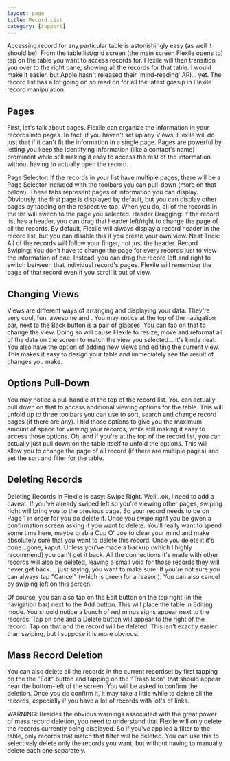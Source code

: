 ```yaml
---
layout: page
title: Record List
category: [support]
---
```


Accessing record for any particular table is astonishingly easy (as well it should be). From the table list/grid screen (the main screen Flexile opens to) tap on the table you want to access records for. Flexile will then transition you over to the right pane, showing all the records for that table. I would make it easier, but Apple hasn't released their 'mind-reading' API... yet. The record list has a lot going on so read on for all the latest gossip in Flexile record manipulation.

## Pages
First, let's talk about pages. Flexile can organize the information in your records into pages. In fact, if you haven't set up any Views, Flexile will do just that if it can't fit the information in a single page. Pages are powerful by letting you keep the identifying information (like a contact's name) prominent while still making it easy to access the rest of the information without having to actually open the record.

Page Selector: If the records in your list have multiple pages, there will be a Page Selector included with the toolbars you can pull-down (more on that below). These tabs represent pages of information you can display. Obviously, the first page is displayed by default, but you can display other pages by tapping on the respective tab. When you do, all of the records in the list will switch to the page you selected.
Header Dragging: If the record list has a header, you can drag that header left/right to change the page of all the records. By default, Flexile will always display a record header in the record list, but you can disable this if you create your own view. Neat Trick: All of the records will follow your finger, not just the header.
Record Swiping: You don't have to change the page for every records just to view the information of one. Instead, you can drag the record left and right to switch between that individual record's pages. Flexile will remember the page of that record even if you scroll it out of view.
## Changing Views
Views are different ways of arranging and displaying your data. They're very cool, fun, awesome and . You may notice at the top of the navigation bar, next to the Back button is a pair of glasses. You can tap on that to change the view. Doing so will cause Flexile to resize, move and reformat all of the data on the screen to match the view you selected... it's kinda neat. You also have the option of adding new views and editing the current view. This makes it easy to design your table and immediately see the result of changes you make.

## Options Pull-Down
You may notice a pull handle at the top of the record list. You can actually pull down on that to access additional viewing options for the table. This will unfold up to three toolbars you can use to sort, search and change record pages (if there are any). I hid those options to give you the maximum amount of space for viewing your records, while still making it easy to access those options. Oh, and if you're at the top of the record list, you can actually just pull down on the table itself to unfold the options. This will allow you to change the page of all record (if there are multiple pages) and set the sort and filter for the table.

## Deleting Records
Deleting Records in Flexile is easy: Swipe Right. Well...ok, I need to add a caveat. If you've already swiped left so you're viewing other pages, swiping right will bring you to the previous page. So your record needs to be on Page 1 in order for you do delete it. Once you swipe right you be given a confirmation screen asking if you want to delete. You'll really want to spend some time here, maybe grab a Cup O' Joe to clear your mind and make absolutely sure that you want to delete this record. Once you delete it it's done...gone, kaput. Unless you've made a backup (which I highly recommend) you can't get it back. All the connections it's made with other records will also be deleted, leaving a small void for those records they will never get back.... just saying, you want to make sure. If you're not sure you can always tap "Cancel" (which is green for a reason). You can also cancel by swiping left on this screen.

Of course, you can also tap on the Edit button on the top right (in the navigation bar) next to the Add button. This will place the table in Editing mode. You should notice a bunch of red minus signs appear next to the records. Tap on one and a Delete button will appear to the right of the record. Tap on that and the record will be deleted. This isn't exactly easier than swiping, but I suppose it is more obvious.

## Mass Record Deletion
You can also delete all the records in the current recordset by first tapping on the the "Edit" button and tapping on the "Trash Icon" that should appear near the bottom-left of the screen. You will be asked to confirm the deletion. Once you do confirm it, it may take a little while to delete all the records, especially if you have a lot of records with lot's of links.

WARNING: Besides the obvious warnings associated with the great power of mass record deletion, you need to understand that Flexile will only delete the records currently being displayed. So if you've applied a filter to the table, only records that match that filter will be deleted. You can use this to selectively delete only the records you want, but without having to manually delete each one separately.